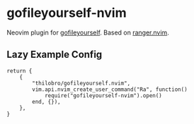 # gofileyourself-nvim

Neovim plugin for [gofileyourself](https://github.com/thilobro/gofileyourself).
Based on [ranger.nvim](https://github.com/kelly-lin/ranger.nvim).

## Lazy Example Config

```
return {
    {
        "thilobro/gofileyourself.nvim",
        vim.api.nvim_create_user_command("Ra", function()
            require("gofileyourself-nvim").open()
        end, {}),
    },
}
```
